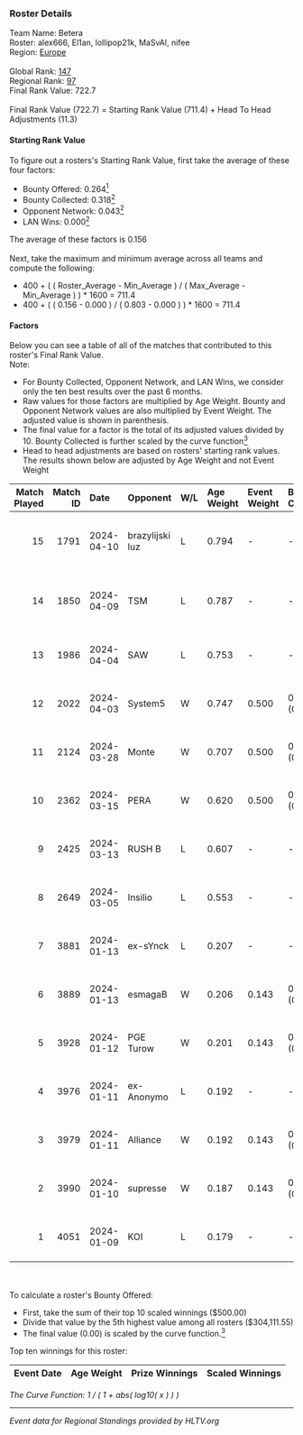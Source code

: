 ### Roster Details<br />
Team Name: Betera<br />
Roster: alex666, El1an, lollipop21k, MaSvAl, nifee<br />
Region: [Europe]( ../standings_europe.md)<br />
<br />
Global Rank: [147](../standings_global.md)<br />
Regional Rank: [97]( ../standings_europe.md)<br />
Final Rank Value:  722.7<br />
<br />
Final Rank Value (722.7) = Starting Rank Value (711.4) + Head To Head Adjustments (11.3)<br />

#### Starting Rank Value<br />
To figure out a rosters's Starting Rank Value, first take the average of these four factors:<br />
- Bounty Offered: 0.264[<sup>1</sup>](#table2)
- Bounty Collected: 0.318[<sup>2</sup>](#table1)
- Opponent Network: 0.043[<sup>2</sup>](#table1)
- LAN Wins: 0.000[<sup>2</sup>](#table1)

The average of these factors is 0.156<br />
<br />
Next, take the maximum and minimum average across all teams and compute the following:<br />
- 400 + ( ( Roster_Average - Min_Average ) / ( Max_Average - Min_Average ) ) * 1600 = 711.4
- 400 + ( ( 0.156 - 0.000 ) / ( 0.803 - 0.000 ) ) * 1600 = 711.4


#### Factors<br />
Below you can see a table of all of the matches that contributed to this roster's Final Rank Value.<br />
Note:<br />

- For Bounty Collected, Opponent Network, and LAN Wins, we consider only the ten best results over the past 6 months.
- Raw values for those factors are multiplied by Age Weight. Bounty and Opponent Network values are also multiplied by Event Weight. The adjusted value is shown in parenthesis.
- The final value for a factor is the total of its adjusted values divided by 10. Bounty Collected is further scaled by the curve function[<sup>3</sup>](#curveFunction)
- Head to head adjustments are based on rosters' starting rank values. The results shown below are adjusted by Age Weight and not Event Weight
<span id="table1"></span><br />


| Match Played | Match ID | Date       | Opponent        | W/L | Age Weight | Event Weight | Bounty Collected | Opponent Network | LAN Wins  | H2H Adj. | Roster                                     |
| -: | -: | :- | :- | :- | :- | :- | :- | :- | :- | -: | :- |
|           15 |     1791 | 2024-04-10 | brazylijski luz | L   | 0.794      | -            | -                | -                | -         |    -9.46 | alex666, El1an, lollipop21k, MaSvAl, nifee |
|           14 |     1850 | 2024-04-09 | TSM             | L   | 0.787      | -            | -                | -                | -         |   -11.73 | alex666, El1an, lollipop21k, MaSvAl, nifee |
|           13 |     1986 | 2024-04-04 | SAW             | L   | 0.753      | -            | -                | -                | -         |    -0.73 | alex666, lollipop21k, MaSvAl, nifee, sad   |
|           12 |     2022 | 2024-04-03 | System5         | W   | 0.747      | 0.500        | 0.000 (0.000)    | 0.092 (0.034)    | 0 (0.000) |     5.56 | alex666, lollipop21k, MaSvAl, nifee, sad   |
|           11 |     2124 | 2024-03-28 | Monte           | W   | 0.707      | 0.500        | 0.179 (0.063)    | 0.686 (0.242)    | 0 (0.000) |    21.27 | alex666, lollipop21k, MaSvAl, nifee, sad   |
|           10 |     2362 | 2024-03-15 | PERA            | W   | 0.620      | 0.500        | 0.024 (0.008)    | 0.417 (0.129)    | 0 (0.000) |    14.57 | alex666, lollipop21k, MaSvAl, nifee, sad   |
|            9 |     2425 | 2024-03-13 | RUSH B          | L   | 0.607      | -            | -                | -                | -         |    -6.28 | alex666, lollipop21k, MaSvAl, nifee, sad   |
|            8 |     2649 | 2024-03-05 | Insilio         | L   | 0.553      | -            | -                | -                | -         |    -4.05 | alex666, lollipop21k, MaSvAl, nifee, sad   |
|            7 |     3881 | 2024-01-13 | ex-sYnck        | L   | 0.207      | -            | -                | -                | -         |    -4.91 | alex666, lollipop21k, MaSvAl, nifee, sad   |
|            6 |     3889 | 2024-01-13 | esmagaB         | W   | 0.206      | 0.143        | 0.008 (0.000)    | 0.211 (0.006)    | 0 (0.000) |     3.39 | alex666, lollipop21k, MaSvAl, nifee, sad   |
|            5 |     3928 | 2024-01-12 | PGE Turow       | W   | 0.201      | 0.143        | 0.002 (0.000)    | 0.048 (0.001)    | 0 (0.000) |     2.94 | alex666, lollipop21k, MaSvAl, nifee, sad   |
|            4 |     3976 | 2024-01-11 | ex-Anonymo      | L   | 0.192      | -            | -                | -                | -         |    -3.72 | alex666, lollipop21k, MaSvAl, nifee, sad   |
|            3 |     3979 | 2024-01-11 | Alliance        | W   | 0.192      | 0.143        | 0.012 (0.000)    | 0.513 (0.014)    | 0 (0.000) |     4.47 | alex666, lollipop21k, MaSvAl, nifee, sad   |
|            2 |     3990 | 2024-01-10 | supresse        | W   | 0.187      | 0.143        | 0.000 (0.000)    | 0.000 (0.000)    | 0 (0.000) |     0.88 | alex666, lollipop21k, MaSvAl, nifee, sad   |
|            1 |     4051 | 2024-01-09 | KOI             | L   | 0.179      | -            | -                | -                | -         |    -0.90 | alex666, lollipop21k, MaSvAl, nifee, sad   |

<br />
<span id="table2"></span><br />
To calculate a roster's Bounty Offered:<br />

- First, take the sum of their top 10 scaled winnings ($500.00)
- Divide that value by the 5th highest value among all rosters ($304,111.55)
- The final value (0.00) is scaled by the curve function.[<sup>3</sup>](#curveFunction)

Top ten winnings for this roster:<br />

| Event Date | Age Weight | Prize Winnings | Scaled Winnings |
| :- | -: | :- | :- |


<span id="curveFunction"></span>_The Curve Function: 1 / ( 1 + abs( log10( x ) ) )_<br />

---
_Event data for Regional Standings provided by HLTV.org_<br />
